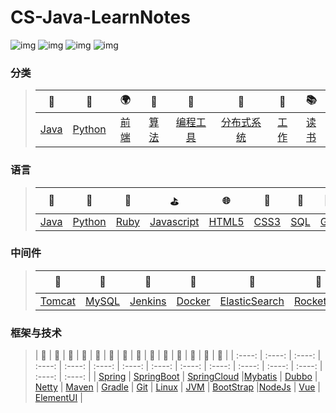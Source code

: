 # CS-Java-LearnNotes
![img](https://img.shields.io/github/issues/prayjourney/CS-Java-LearnNotes?color=blue&label=hello.zgy&logo=github&logoColor=red&style=plastic)
![img](https://img.shields.io/github/license/prayjourney/CS-Java-LearnNotes)
![img](https://img.shields.io/github/stars/prayjourney/CS-Java-LearnNotes?logo=github&logoColor=red)
![img](https://img.shields.io/badge/%E6%9C%80%E5%85%89%E9%98%B4-%E8%B9%89%E8%B7%8E%E9%94%99%EF%BC%8C%E6%B6%88%E7%A3%A8%E8%BF%87%EF%BC%8C%E6%9C%80%E6%98%AF%E5%85%89%E9%98%B4%E5%8C%96%E6%B5%AE%E6%B2%AB-blue)

### 分类
>|   🚀  |   🔫   |  🌍  |   🧮   |    📐    |  🌷  |   🎯   |   📚   |
>| :----: | :----: | :----: | :----: | :----: | :----: | :----: | :----: |
>| [Java](#Java) | [Python](#Python) | [前端](#前端) | [算法](#算法) | [编程工具](#编程工具) | [分布式系统](#分布式系统) | [工作](#工作) | [读书](#读书) |

### 语言
>|   🚀  |   🔫   |  🌹  |  ⛳  |   🌐   |    🍄  |   🍣   |   🍭    |
>| :----: | :----: | :----: | :----: | :----: | :----: | :----: | :----: |
>| [Java](#Java) | [Python](#Python) | [Ruby](#Ruby) | [Javascript](#Javascript) | [HTML5](#HTML5) | [CSS3](#CSS3) | [SQL](#SQL) | [Go](#go) | 

### 中间件
>|   🍬  |   🥩   |  🥗  |   🌭   |   🍤    |   🍝  |    🍮    |   ☕    |   🍺    |   🥣    |
>| :----: | :----: | :----: | :----: | :----: | :----: | :----: | :----: | :----: | :----: |
>| [Tomcat](#Tomcat) | [MySQL](#MySQL) | [Jenkins](#Jenkins) | [Docker](#Docker) | [ElasticSearch](#ElasticSearch) | [RocketMQ](#RocketMQ) | [Kafka](#Kafka) | [ActiveMQ](#ActiveMQ) | [MongoDB](#MongoDB) | [Redis](#Redis) |

### 框架与技术
>|  🍃  |  🌼   |   🌴   |    🍂  |    🍁    |   🌾    |   🍒    |   🌽    |   🍎    |   🍋    |   🍇    |   🥜    |   🍈    |    🍑   |
>| :----: | :----: | :----: | :----: | :----: | :----: | :----: | :----: | :----: | :----: | :----: | :----: | :----: | :----: | :----: |
>| [Spring](#Spring) | [SpringBoot](#SpringBoot) | [SpringCloud](#SpringCloud) |[Mybatis](#Mybatis) | [Dubbo](#Dubbo) | [Netty](#Netty) | [Maven](#Maven) | [Gradle](#Gradle) | [Git](#Git) | [Linux](#Linux) | [JVM](#JVM)  | [BootStrap](#BootStrap) |[NodeJs](#NodeJs) | [Vue](#Vue) | [ElementUI](#ElementUI) | 
